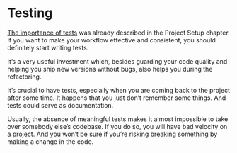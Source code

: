 # Testing

[The importance of tests](../project-setup/testing.md) was already described in the Project Setup chapter. If you want to make your workflow effective and consistent, you should definitely start writing tests.

It’s a very useful investment which, besides guarding your code quality and helping you ship new versions without bugs, also helps you during the refactoring.

It’s crucial to have tests, especially when you are coming back to the project after some time. It happens that you just don’t remember some things. And tests could serve as documentation.

Usually, the absence of meaningful tests makes it almost impossible to take over somebody else’s codebase. If you do so, you will have bad velocity on a project. And you won’t be sure if you’re risking breaking something by making a change in the code.

